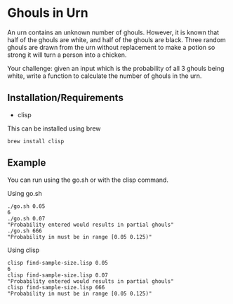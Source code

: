 # Ghouls in Urn

An urn contains an unknown number of ghouls. However, it is known that half of the ghouls are white, and half of the ghouls are black. Three random ghouls are drawn from the urn without replacement to make a potion so strong it will turn a person into a chicken.

Your challenge: given an input which is the probability of all 3 ghouls being white, write a function to calculate the number of ghouls in the urn.

## Installation/Requirements

- clisp

This can be installed using brew

```
brew install clisp
```

## Example

You can run using the go.sh or with the clisp command.

Using go.sh
```
./go.sh 0.05
6
./go.sh 0.07
"Probability entered would results in partial ghouls"
./go.sh 666
"Probability in must be in range [0.05 0.125)"
```

Using clisp
```
clisp find-sample-size.lisp 0.05
6
clisp find-sample-size.lisp 0.07
"Probability entered would results in partial ghouls"
clisp find-sample-size.lisp 666
"Probability in must be in range [0.05 0.125)"
```

